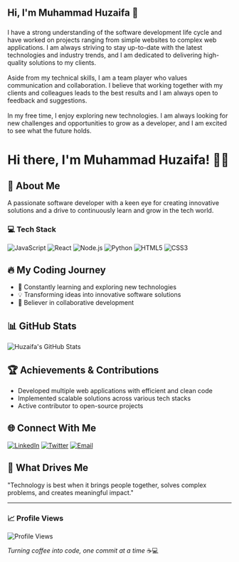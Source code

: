 <br clear="both">
<h2 align="left">Hi, I'm Muhammad Huzaifa 👋</h2>

###
<p align="left">I have a strong understanding of the software development life cycle and have worked on projects ranging from simple websites to complex web applications. I am always striving to stay up-to-date with the latest technologies and industry trends, and I am dedicated to delivering high-quality solutions to my clients.<br><br>Aside from my technical skills, I am a team player who values communication and collaboration. I believe that working together with my clients and colleagues leads to the best results and I am always open to feedback and suggestions.<br><br>In my free time, I enjoy exploring new technologies. I am always looking for new challenges and opportunities to grow as a developer, and I am excited to see what the future holds.</p>

# Hi there, I'm Muhammad Huzaifa! 👋🚀

## 🌟 About Me
A passionate software developer with a keen eye for creating innovative solutions and a drive to continuously learn and grow in the tech world.

### 💻 Tech Stack
![JavaScript](https://img.shields.io/badge/-JavaScript-F7DF1E?style=flat-square&logo=javascript&logoColor=black)
![React](https://img.shields.io/badge/-React-61DAFB?style=flat-square&logo=react&logoColor=white)
![Node.js](https://img.shields.io/badge/-Node.js-339933?style=flat-square&logo=nodedotjs&logoColor=white)
![Python](https://img.shields.io/badge/-Python-3776AB?style=flat-square&logo=python&logoColor=white)
![HTML5](https://img.shields.io/badge/-HTML5-E34F26?style=flat-square&logo=html5&logoColor=white)
![CSS3](https://img.shields.io/badge/-CSS3-1572B6?style=flat-square&logo=css3&logoColor=white)

## 🔥 My Coding Journey
- 🌱 Constantly learning and exploring new technologies
- 💡 Transforming ideas into innovative software solutions
- 🤝 Believer in collaborative development

## 📊 GitHub Stats
![Huzaifa's GitHub Stats](https://github-readme-stats.vercel.app/api?username=EngHuzaifa&show_icons=true&theme=radical)

## 🏆 Achievements & Contributions
- Developed multiple web applications with efficient and clean code
- Implemented scalable solutions across various tech stacks
- Active contributor to open-source projects

## 🌐 Connect With Me
[![LinkedIn](https://img.shields.io/badge/-LinkedIn-0A66C2?style=flat-square&logo=linkedin&logoColor=white)](https://www.linkedin.com/in/yourusername)
[![Twitter](https://img.shields.io/badge/-Twitter-1DA1F2?style=flat-square&logo=twitter&logoColor=white)](https://twitter.com/yourusername)
[![Email](https://img.shields.io/badge/-Email-D14836?style=flat-square&logo=gmail&logoColor=white)](mailto:your.email@example.com)

## 🚀 What Drives Me
"Technology is best when it brings people together, solves complex problems, and creates meaningful impact."

---
### 📈 Profile Views
![Profile Views](https://komarev.com/ghpvc/?username=EngHuzaifa&color=blueviolet)

*Turning coffee into code, one commit at a time* ☕💻


<!---
EngHuzaifa/EngHuzaifa is a ✨ special ✨ repository because its `README.md` (this file) appears on your GitHub profile.
You can click the Preview link to take a look at your changes.
--->
